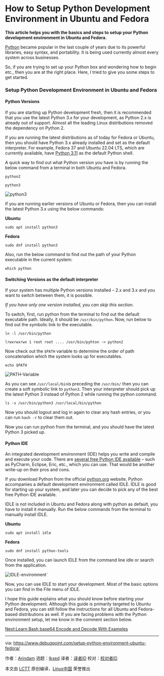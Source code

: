 [#]: subject: "How to Setup Python Development Environment in Ubuntu and Fedora"
[#]: via: "https://www.debugpoint.com/setup-python-environment-ubuntu-fedora/"
[#]: author: "Arindam https://www.debugpoint.com/author/admin1/"
[#]: collector: "lkxed"
[#]: translator: " "
[#]: reviewer: " "
[#]: publisher: " "
[#]: url: " "

How to Setup Python Development Environment in Ubuntu and Fedora
======

**This article helps you with the basics and steps to setup your Python development environment in Ubuntu and Fedora.**

[Python][1] became popular in the last couple of years due to its powerful libraries, easy syntax, and portability. It is being used currently almost every system across businesses.

So, if you are trying to set up your Python box and wondering how to begin etc., then you are at the right place. Here, I tried to give you some steps to get started.

### Setup Python Development Environment in Ubuntu and Fedora

#### Python Versions

If you are starting up Python development fresh, then it is recommended that you use the latest Python 3.x for your development, as Python 2.x is already out of support. Almost all the leading Linux distributions removed the dependency on Python 2.

If you are running the latest distributions as of today for Fedora or Ubuntu, then you should have Python 3.x already installed and set as the default interpreter. For example, Fedora 37 and Ubuntu 22.04 LTS, which are currently available, have [Python 3.11][2] as the default Python shell.

A quick way to find out what Python version you have is by running the below command from a terminal in both Ubuntu and Fedora.

```
python2
```

```
python3
```

![python3][3]

If you are running earlier versions of Ubuntu or Fedora, then you can install the latest Python 3.x using the below commands:

**Ubuntu**

```
sudo apt install python3
```

**Fedora**

```
sudo dnf install python3
```

Also, run the below command to find out the path of your Python executable in the current system:

```
which python
```

#### Switching Versions as the default interpreter

If your system has multiple Python versions installed – 2.x and 3.x and you want to switch between them, it is possible. 

_If you have only one version installed, you can skip this section._

To switch, first, run python from the terminal to find out the default executable path. Ideally, it should be `/usr/bin/python`. Now, run below to find out the symbolic link to the executable.

```
ln -l /usr/bin/python
```

```
lrwxrwxrwx 1 root root .... /usr/bin/pyhton -> python2
```

Now check out the `$PATH` variable to determine the order of path concatenation which the system looks up for executables.

```
echo $PATH
```

![PATH-Variable][4]

As you can see `/usr/local/bin`is preceding the `/usr/bin/` then you can create a soft symbolic link to `python3`. Then your interpreter should pick up the latest Python 3 instead of Python 2 while running the python command. 

```
ls -s /usr/bin/python3 /usr/local/bin/python
```

Now you should logout and log in again to clear any hash entries, or you can run `hash -r` to clear them out.

Now you can run python from the terminal, and you should have the latest Python 3 picked up.

#### Python IDE

An integrated development environment (IDE) helps you write and compile and execute your code. There are [several free Python IDE available][5] – such as PyCharm, Eclipse, Eric, etc., which you can use. That would be another write-up on their pros and cons. 

If you download Python from the official [python.org][1] website, Python accompanies a default development environment called IDLE. IDLE is good for starting up your system, and later you can decide to pick any of the best free Python IDE available.

IDLE is not included in Ubuntu and Fedora along with python as default, you have to install it manually. Run the below commands from the terminal to manually install IDLE.

**Ubuntu**

```
sudo apt install idle
```

**Fedora**

```
sudo dnf install python-tools
```

Once installed, you can launch IDLE from the command line idle or search from the application.

![IDLE-environment`][6]

Now, you can use IDLE to start your development. Most of the basic options you can find in the File menu of IDLE.

I hope this guide explains what you should know before starting your Python development.  Although this guide is primarily targeted to Ubuntu and Fedora, you can still follow the instructions for all Ubuntu and Fedora-based distributions as well. If you are facing problems with the Python environment setup, let me know in the comment section below. 

[Next:Learn Bash base64 Encode and Decode With Examples][7]

--------------------------------------------------------------------------------

via: https://www.debugpoint.com/setup-python-environment-ubuntu-fedora/

作者：[Arindam][a]
选题：[lkxed][b]
译者：[译者ID](https://github.com/译者ID)
校对：[校对者ID](https://github.com/校对者ID)

本文由 [LCTT](https://github.com/LCTT/TranslateProject) 原创编译，[Linux中国](https://linux.cn/) 荣誉推出

[a]: https://www.debugpoint.com/author/admin1/
[b]: https://github.com/lkxed
[1]: https://www.python.org/
[2]: https://www.debugpoint.com/install-python-3-11-ubuntu/
[3]: https://www.debugpoint.com/wp-content/uploads/2020/06/python3.jpg
[4]: https://www.debugpoint.com/wp-content/uploads/2020/06/PATH-Variable.png
[5]: https://www.debugpoint.com/5-best-python-ide-code-editor/
[6]: https://www.debugpoint.com/wp-content/uploads/2020/06/IDLE-environment.png
[7]: https://www.debugpoint.com/bash-base64-encode-decode/
